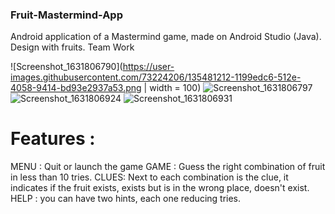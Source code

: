 ### Fruit-Mastermind-App ###

Android application of a Mastermind game, made on Android Studio (Java). 
Design with fruits.
Team Work

![Screenshot_1631806790](https://user-images.githubusercontent.com/73224206/135481212-1199edc6-512e-4058-9414-bd93e2937a53.png | width = 100)
![Screenshot_1631806797](https://user-images.githubusercontent.com/73224206/135480602-2807f80b-291e-476a-af6c-5783b5f0f77f.png)
![Screenshot_1631806924](https://user-images.githubusercontent.com/73224206/135480672-7af978ba-aa20-4308-a8f6-4a93f2164811.png)
![Screenshot_1631806931](https://user-images.githubusercontent.com/73224206/135480681-1268171d-8f7d-4e87-a5c9-3d1b53a9429c.png)

 
 # Features :
 
MENU : Quit or launch the game
GAME : Guess the right combination of fruit in less than 10 tries.
CLUES: Next to each combination is the clue, it indicates if the fruit exists, exists but is in the wrong place, doesn't exist.
HELP : you can have two hints, each one reducing tries. 




